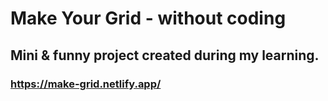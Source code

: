 # Make Your Grid - without coding

## Mini & funny project created during my learning.

### https://make-grid.netlify.app/
